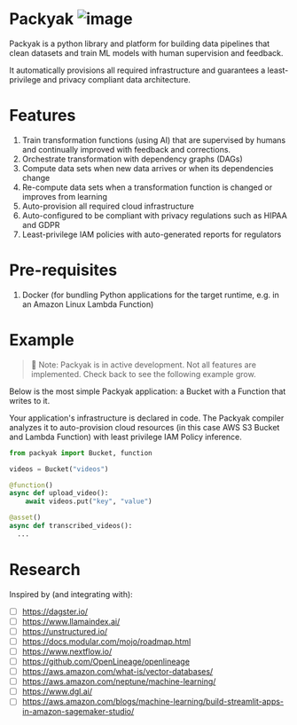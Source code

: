# Packyak ![image](https://github.com/sam-goodwin/packyak/assets/38672686/249af136-45fb-4d13-82bb-5818e803eeb0)

Packyak is a python library and platform for building data pipelines that clean datasets and train ML models with human supervision and feedback.

It automatically provisions all required infrastructure and guarantees a least-privilege and privacy compliant data architecture.

# Features

1. Train transformation functions (using AI) that are supervised by humans and continually improved with feedback and corrections.
2. Orchestrate transformation with dependency graphs (DAGs)
3. Compute data sets when new data arrives or when its dependencies change
4. Re-compute data sets when a transformation function is changed or improves from learning
5. Auto-provision all required cloud infrastructure
6. Auto-configured to be compliant with privacy regulations such as HIPAA and GDPR
7. Least-privilege IAM policies with auto-generated reports for regulators

# Pre-requisites

1. Docker (for bundling Python applications for the target runtime, e.g. in an Amazon Linux Lambda Function)

# Example

> 🔧 Note: Packyak is in active development. Not all features are implemented. Check back to see the following example grow.

Below is the most simple Packyak application: a Bucket with a Function that writes to it.

Your application's infrastructure is declared in code. The Packyak compiler analyzes it to auto-provision cloud resources (in this case AWS S3 Bucket and Lambda Function) with least privilege IAM Policy inference.

```py
from packyak import Bucket, function

videos = Bucket("videos")

@function()
async def upload_video():
    await videos.put("key", "value")

@asset()
async def transcribed_videos():
  ...
```

# Research

Inspired by (and integrating with):

- [ ] https://dagster.io/
- [ ] https://www.llamaindex.ai/
- [ ] https://unstructured.io/
- [ ] https://docs.modular.com/mojo/roadmap.html
- [ ] https://www.nextflow.io/
- [ ] https://github.com/OpenLineage/openlineage
- [ ] https://aws.amazon.com/what-is/vector-databases/
- [ ] https://aws.amazon.com/neptune/machine-learning/
- [ ] https://www.dgl.ai/
- [ ] https://aws.amazon.com/blogs/machine-learning/build-streamlit-apps-in-amazon-sagemaker-studio/
